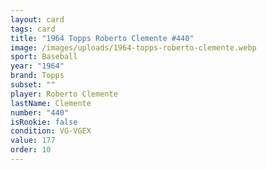 ```yaml
---
layout: card
tags: card
title: "1964 Topps Roberto Clemente #440"
image: /images/uploads/1964-topps-roberto-clemente.webp
sport: Baseball
year: "1964"
brand: Topps
subset: ""
player: Roberto Clemente
lastName: Clemente
number: "440"
isRookie: false
condition: VG-VGEX
value: 177
order: 10
---
```

